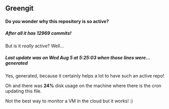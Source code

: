 ## Greengit

#### Do you wonder why this repository is so active?

##### After all it has 12969 commits!

But is it *really* active? Well...

##### Last update was on Wed Aug 5 at 5:25:03 when those lines were... generated

Yes, generated, because it certainly helps a lot to have such an active repo!

Oh and there was **24%** disk usage on the machine
where there is the cron updating this file.

Not the best way to monitor a VM in the cloud but it works! :)
